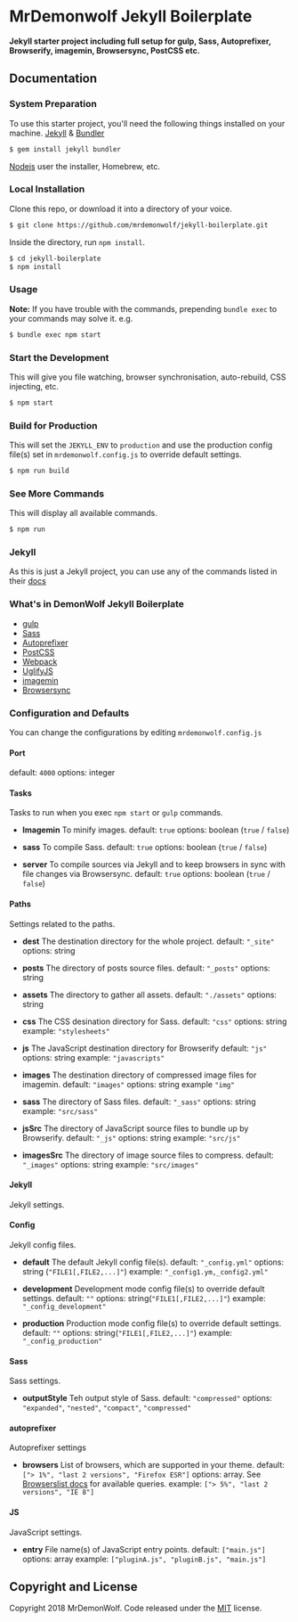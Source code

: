 ﻿# MrDemonwolf Jekyll Boilerplate

__Jekyll starter project including full setup for gulp, Sass, Autoprefixer, Browserify, imagemin, Browsersync, PostCSS etc.__

## Documentation

### System Preparation
To use this starter project, you'll need the following things installed on your machine.
[Jekyll](https://jekyllrb.com) & [Bundler](https://bundler.io)
```sh
$ gem install jekyll bundler
```
[Nodejs](https://nodejs.org)
user the installer, Homebrew, etc.

### Local Installation
Clone this repo, or download it into a directory of your voice.
```sh
$ git clone https://github.com/mrdemonwolf/jekyll-boilerplate.git
```
Inside the directory, run `npm install`.
```sh
$ cd jekyll-boilerplate
$ npm install
```

### Usage
**Note:** If you have trouble with the commands, prepending `bundle exec` to your
commands may solve it. e.g.
```sh
$ bundle exec npm start
```

### Start the Development
This will give you file watching, browser synchronisation, auto-rebuild, CSS injecting, etc.
```sh
$ npm start
```

### Build for Production
This will set the `JEKYLL_ENV` to `production` and use the production config file(s)
set in `mrdemonwolf.config.js` to override default settings.
```sh
$ npm run build
```

### See More Commands
This will display all available commands.
```sh
$ npm run
```

### Jekyll
As this is just a Jekyll project, you can use any of the commands listed in their [docs](https://jekyllrb.com/docs/usage)

### What's in DemonWolf Jekyll Boilerplate
* [gulp](https://gulpjs.com)
* [Sass](https://sass-lang.com)
* [Autoprefixer](https://github.com/postcss/autoprefixer)
* [PostCSS](https://postcss.org)
* [Webpack](https://webpack.github.io)
* [UglifyJS](https://github.com/mishoo/uglifyJS2)
* [imagemin](https://github.com/imagemin/imagemin)
* [Browsersync](https://www.browsersync.io)

### Configuration and Defaults
You can change the configurations by editing `mrdemonwolf.config.js`

#### Port
default: `4000`
options: integer

#### Tasks
Tasks to run when you exec `npm start` or `gulp` commands.

* **Imagemin**
To minify images.
default: `true`
options: boolean (`true` / `false`)

* **sass**
To compile Sass.
default: `true`
options: boolean (`true` / `false`)

* **server**
To compile sources via Jekyll and to keep browsers in sync with file
changes via Browsersync.
default: `true`
options: boolean (`true` / `false`)

#### Paths
Settings related to the paths.

* **dest**
The destination directory for the whole project.
default: `"_site"`
options: string

* **posts**
The directory of posts source files.
default: `"_posts"`
options: string

* **assets**
The directory to gather all assets.
default: `"./assets"`
options: string

* **css**
The CSS desination directory for Sass.
default: `"css"`
options: string
example: `"stylesheets"`

* **js**
The JavaScript destination directory for Browserify
default: `"js"`
options: string
example: `"javascripts"`

* **images**
The destination directory of compressed image files for imagemin.
default: `"images"`
options: string
example `"img"`

* **sass**
The directory of Sass files.
default: `"_sass"`
options: string
example: `"src/sass"`

* **jsSrc**
The directory of JavaScript source files to bundle up by Browserify.
default: `"_js"`
options: string
example: `"src/js"`

* **imagesSrc**
The directory of image source files to compress.
default: `"_images"`
options: string
example: `"src/images"`

#### Jekyll
Jekyll settings.

#### Config
Jekyll config files.

* **default**
The default Jekyll config file(s).
default: `"_config.yml"`
options: string (`"FILE1[,FILE2,...]"`)
example: `"_config1.ym,_config2.yml"`

* **development**
Development mode config file(s) to override default settings.
default: `""`
options: string(`"FILE1[,FILE2,...]"`)
example: `"_config_development"`

* **production**
Production mode config file(s) to override default settings.
default: `""`
options: string(`"FILE1[,FILE2,...]"`)
example: `"_config_production"`

#### Sass
Sass settings.

* **outputStyle**
Teh output style of Sass.
default: `"compressed"`
options: `"expanded"`, `"nested"`, `"compact"`, `"compressed"`

#### autoprefixer
Autoprefixer settings

* **browsers**
List of browsers, which are supported in your theme.
default: `["> 1%", "last 2 versions", "Firefox ESR"]`
options: array. See [Browserslist docs](https://github.com/ai/browserslist#queries) for available queries.
example: `["> 5%", "last 2 versions", "IE 8"]`

#### JS
JavaScript settings.

* **entry**
File name(s) of JavaScript entry points.
default: `["main.js"]`
options: array
example: `["pluginA.js", "pluginB.js", "main.js"]`

## Copyright and License

Copyright 2018 MrDemonWolf. Code released under the [MIT](https://github.com/mrdemonwolf/jekyllrb-boilerplate/blob/master/LICENSE) license.


